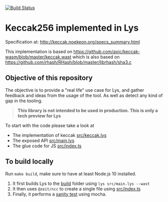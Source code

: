 [![Build Status](https://travis-ci.org/lys-lang/keccak.svg?branch=master)](https://travis-ci.org/lys-lang/keccak)

# Keccak256 implemented in Lys

Specification at: http://keccak.noekeon.org/specs_summary.html

This implementation is based on https://github.com/axic/keccak-wasm/blob/master/keccak.wast which is also based on https://github.com/rhash/RHash/blob/master/librhash/sha3.c

## Objective of this repository

The objective is to provide a "real life" use case for Lys, and gather feedback and ideas from the usage of the tool. As well as detect any kind of gap in the tooling.

> **This library is not intended to be used in production. This is only a tech preview for Lys**

To start with the code please take a look at

- The implementation of keccak [src/keccak.lys](src/keccak.lys)
- The exposed API [src/main.lys](src/main.lys)
- The glue code for JS [src/index.ts](src/index.ts)

## To build locally

Run `make build`, make sure to have at least Node.js 10 installed.

1. It first builds Lys to the [build](build) folder using `lys src/main.lys --wast`
2. It then uses `@zeit/ncc` to create a single file using [src/index.ts](src/index.ts)
3. Finally, it performs a [sanity test](test.js) using mocha.
